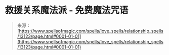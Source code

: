 <!--yml

分类：未分类

日期：2024年06月12日 18:51:21

-->

# 救援关系魔法派 - 免费魔法咒语

> 来源：[https://www.spellsofmagic.com/spells/love_spells/relationship_spells/13123/page.html#0001-01-01](https://www.spellsofmagic.com/spells/love_spells/relationship_spells/13123/page.html#0001-01-01)
